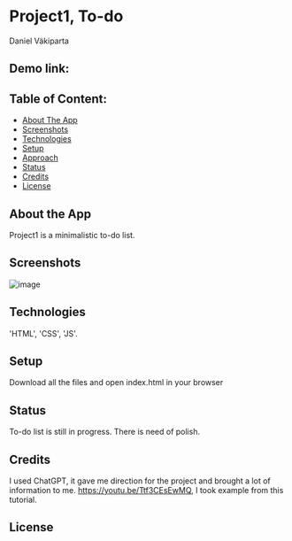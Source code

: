 # Project1, To-do
Daniel Väkiparta

## Demo link:
## Table of Content:
- [About The App](#about-the-app)
- [Screenshots](#screenshots)
- [Technologies](#technologies)
- [Setup](#setup)
- [Approach](#approach)
- [Status](#status)
- [Credits](#credits)
- [License](#license)

## About the App
Project1 is a minimalistic to-do list.

## Screenshots
![image](https://github.com/user-attachments/assets/c6f76eb9-0545-4fc5-ba91-77fb71353841)

## Technologies
'HTML', 'CSS', 'JS'.

## Setup
Download all the files and open index.html in your browser

## Status
To-do list is still in progress. There is need of polish.

## Credits
I used ChatGPT, it gave me direction for the project and brought a lot of information to me.
https://youtu.be/Ttf3CEsEwMQ, I took example from this tutorial.

## License
